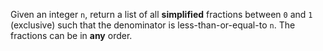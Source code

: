 Given an integer `n`, return a list of all **simplified** fractions between `0` and `1` (exclusive) such that the denominator is less-than-or-equal-to `n`. The fractions can be in **any** order.
